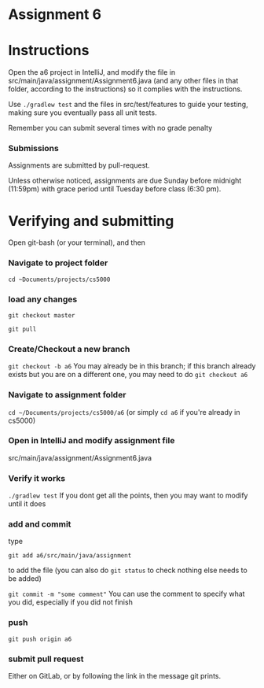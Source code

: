 Assignment 6
===

# Instructions

Open the a6 project in IntelliJ, and modify the file in src/main/java/assignment/Assignment6.java (and any other files in that folder, according to the instructions) so it complies with the instructions. 

Use `./gradlew test` and the files in src/test/features to guide your testing, making sure you eventually pass all unit tests.

Remember you can submit several times with no grade penalty
### Submissions
Assignments are submitted by pull-request.

Unless otherwise noticed, assignments are due Sunday before midnight (11:59pm) with grace period until Tuesday before class (6:30 pm).

# Verifying and submitting
Open git-bash (or your terminal), and then

### Navigate to project folder
```cd ~Documents/projects/cs5000```

### load any changes
```git checkout master```

```git pull```

### Create/Checkout a new branch
```git checkout -b a6``` 
You may already be in this branch; if this branch already exists but you are on a different one, you may need to do ```git checkout a6```

### Navigate to assignment folder
```cd ~/Documents/projects/cs5000/a6```   (or simply ```cd a6``` if you're already in cs5000)


### Open in IntelliJ and modify assignment file
 src/main/java/assignment/Assignment6.java

### Verify it works
```./gradlew test```
If you dont get all the points, then you may want to modify until it does


### add and commit
type

```git add a6/src/main/java/assignment```

to add the file (you can also do ```git status``` to check nothing else needs to be added) 

```git commit -m "some comment"```
You can use the comment to specify what you did, especially if you did not finish

### push
```git push origin a6```

### submit pull request
Either on GitLab, or by following the link in the message git prints.


